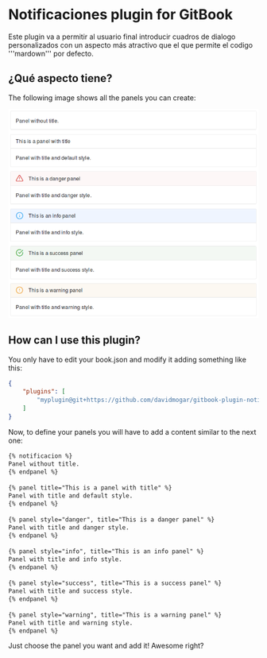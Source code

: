 # Notificaciones plugin for GitBook

Este plugin va a permitir al usuario final introducir cuadros de dialogo personalizados con un aspecto más atractivo que el que permite el codigo '''mardown''' por defecto.

## ¿Qué aspecto tiene?

The following image shows all the panels you can create:

![terminal themes](https://github.com/davidmogar/gitbook-plugin-panel/blob/resources/images/panels.png?raw=true)

## How can I use this plugin?

You only have to edit your book.json and modify it adding something like this:

```json
{
    "plugins": [
        "myplugin@git+https://github.com/davidmogar/gitbook-plugin-notificaciones.git#0.0.1"
    ]
}
```

Now, to define your panels you will have to add a content similar to the next one:

```
{% notificacion %}
Panel without title.
{% endpanel %}

{% panel title="This is a panel with title" %}
Panel with title and default style.
{% endpanel %}

{% panel style="danger", title="This is a danger panel" %}
Panel with title and danger style.
{% endpanel %}

{% panel style="info", title="This is an info panel" %}
Panel with title and info style.
{% endpanel %}

{% panel style="success", title="This is a success panel" %}
Panel with title and success style.
{% endpanel %}

{% panel style="warning", title="This is a warning panel" %}
Panel with title and warning style.
{% endpanel %}
```

Just choose the panel you want and add it! Awesome right?
